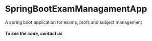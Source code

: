 # SpringBootExamManagamentApp
A spring boot application for exams, profs and subject management
##### To see the code, contact us
